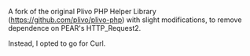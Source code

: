 A fork of the original Plivo PHP Helper Library (https://github.com/plivo/plivo-php) with slight 
modifications, to remove dependence on PEAR's HTTP_Request2. 

Instead, I opted to go for Curl. 
